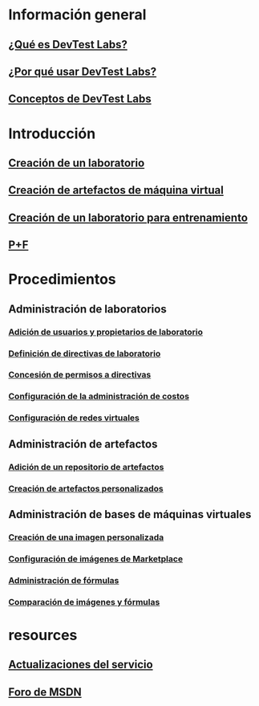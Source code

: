 # Información general
## [¿Qué es DevTest Labs?](devtest-lab-overview.md)
## [¿Por qué usar DevTest Labs?](devtest-lab-why.md)
## [Conceptos de DevTest Labs](devtest-lab-concepts.md)

# Introducción
## [Creación de un laboratorio](devtest-lab-create-lab.md)
## [Creación de artefactos de máquina virtual](devtest-lab-add-vm-with-artifacts.md)
## [Creación de un laboratorio para entrenamiento](devtest-lab-training-lab.md)
## [P+F](devtest-lab-faq.md)

# Procedimientos
## Administración de laboratorios
### [Adición de usuarios y propietarios de laboratorio](devtest-lab-add-devtest-user.md)
### [Definición de directivas de laboratorio](devtest-lab-set-lab-policy.md)
### [Concesión de permisos a directivas](devtest-lab-grant-user-permissions-to-specific-lab-policies.md)
### [Configuración de la administración de costos](devtest-lab-configure-cost-management.md)
### [Configuración de redes virtuales](devtest-lab-configure-vnet.md)

## Administración de artefactos
### [Adición de un repositorio de artefactos](devtest-lab-add-artifact-repo.md)
### [Creación de artefactos personalizados](devtest-lab-artifact-author.md)

## Administración de bases de máquinas virtuales
### [Creación de una imagen personalizada](devtest-lab-create-template.md)
### [Configuración de imágenes de Marketplace](devtest-lab-configure-marketplace-images.md)
### [Administración de fórmulas](devtest-lab-manage-formulas.md)
### [Comparación de imágenes y fórmulas](devtest-lab-comparing-vm-base-image-types.md)

# resources
## [Actualizaciones del servicio](https://azure.microsoft.com/en-us/updates/?product=devtest-lab&updatetype=&platform=)
## [Foro de MSDN](https://social.msdn.microsoft.com/Forums/en-US/home?forum=AzureDevTestLabs)



<!--HONumber=Nov16_HO2-->


